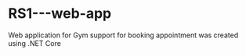 # RS1---web-app
Web application for Gym support for booking appointment was created using .NET Core 
